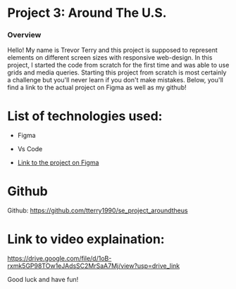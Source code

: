 # Project 3: Around The U.S.

### Overview

Hello! My name is Trevor Terry and this project is supposed to represent elements on different screen sizes with responsive web-design. In this project, I started the code from scratch for the first time and was able to use grids and media queries. Starting this project from scratch is most certainly a challenge but you'll never learn if you don't make mistakes. Below, you'll find a link to the actual project on Figma as well as my github!

# List of technologies used:

- Figma
- Vs Code

- [Link to the project on Figma](https://www.figma.com/file/ii4xxsJ0ghevUOcssTlHZv/Sprint-3%3A-Around-the-US?node-id=0%3A1)

# Github

Github: https://github.com/tterry1990/se_project_aroundtheus

# Link to video explaination:

https://drive.google.com/file/d/1oB-rxmk5GP98TOw1eJAdsSC2MrSaA7Mj/view?usp=drive_link

Good luck and have fun!
